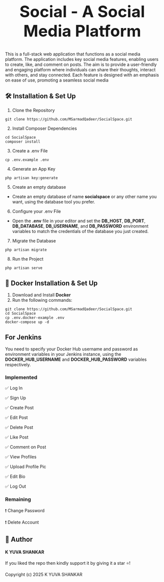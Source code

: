 <h1 align="center" style="font-size: 52px;" > Social - A Social Media Platform</h1>

This is a full-stack web application that functions as a social media platform. The application includes key social media features, enabling users to create, like, and comment on posts. The aim is to provide a user-friendly and engaging platform where individuals can share their thoughts, interact with others, and stay connected. Each feature is designed with an emphasis on ease of use, promoting a seamless social media 

## 🛠 Installation & Set Up

1. Clone the Repository

```shell
git clone https://github.com/MSarmadQadeer/SocialSpace.git
```

2. Install Composer Dependencies

```shell
cd SocialSpace
composer install
```

3. Create a .env File

```shell
cp .env.example .env
```

4. Generate an App Key

```shell
php artisan key:generate
```

5. Create an empty database

-   Create an empty database of name **socialspace** or any other name you want, using the database tool you prefer.

6. Configure your .env File

-   Open the **.env** file in your editor and set the **DB_HOST**, **DB_PORT**, **DB_DATABASE**, **DB_USERNAME**, and **DB_PASSWORD** environment variables to match the credentials of the database you just created.

7. Migrate the Database

```shell
php artisan migrate
```

8. Run the Project

```shell
php artisan serve
```

## :whale: Docker Installation & Set Up

1. Download and Install **Docker**
2. Run the following commands:

```shell
git clone https://github.com/MSarmadQadeer/SocialSpace.git
cd SocialSpace
cp .env.docker-example .env
docker-compose up -d
```

## For Jenkins

You need to specify your Docker Hub username and password as environment variables in your Jenkins instance, using the **DOCKER_HUB_USERNAME** and **DOCKER_HUB_PASSWORD** variables respectively.

### Implemented

✅ Log In

✅ Sign Up

✅ Create Post

✅ Edit Post

✅ Delete Post

✅ Like Post

✅ Comment on Post

✅ View Profiles

✅ Upload Profile Pic

✅ Edit Bio

✅ Log Out

### Remaining

❗ Change Password

❗ Delete Account 

## 🧑 Author

#### K YUVA SHANKAR 

If you liked the repo then kindly support it by giving it a star ⭐!

Copyright (c) 2025 K YUVA SHANKAR 
